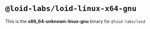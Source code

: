 # `@loid-labs/loid-linux-x64-gnu`

This is the **x86_64-unknown-linux-gnu** binary for `@loid-labs/loid`
